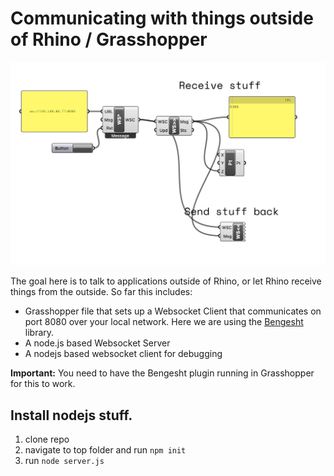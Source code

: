 # Communicating with things outside of Rhino / Grasshopper

![grasshopper sockets](program.png)

The goal here is to talk to applications outside of Rhino, or let Rhino receive things from the outside. So far this includes:

- Grasshopper file that sets up a Websocket Client that communicates on port 8080 over your local network. Here we are using the [Bengesht](https://github.com/behrooz-tahanzadeh/Bengesht) library.
- A node.js based Websocket Server
- A nodejs based websocket client for debugging

**Important:** You need to have the Bengesht plugin running in Grasshopper for this to work. 

## Install nodejs stuff.

1. clone repo
2. navigate to top folder and run `npm init`
3. run `node server.js`
